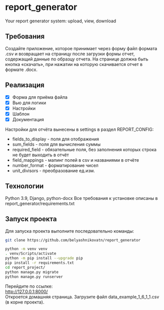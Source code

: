# report_generator
Your report generator system: upload, view, download


## Требования
Создайте приложение, которое принимает через форму файл формата .csv и возвращает на страницу после загрузки формы отчет, содержащий данные по образцу отчета. На странице должна быть кнопка «скачать», при нажатии на которую скачивается отчет в формате .docx. 


## Реализация
- [x] Форма для приёма файла
- [x] Вью для логики
- [x] Настройки
- [x] Шаблон
- [x] Документация

Настройки для отчёта вынесены в settings в раздел REPORT_CONFIG:
- fields_to_display - поля для отображения 
- sum_fields - поля для вычисления суммы
- required_field - обязательные поля, без заполнения которых строка не будет выходить в отчёт
- field_mappings - мапинг полей в csv и названиями в отчёте
- number_format - форматирование чисел
- unit_divisors - преобразование ед.изм.

## Технологии
Python 3.9, Django, python-docx
Все требования к установке описаны в report_generator/requirements.txt

## Запуск проекта
Для запуска проекта выполните последовательно команды:

```bash
git clone https://github.com/belyashnikovatn/report_generator
```

```bash
python -m venv venv   
. venv/Scripts/activate  
python -m pip install --upgrade pip  
pip install -r requirements.txt   
cd report_project/
python manage.py migrate   
python manage.py runserver   
```

Перейдите по ссылке:  
http://127.0.0.1:8000/  
Откроется домашняя страница. Загрузите файл data_example_1_6_1_1.csv (в корне проекта).
